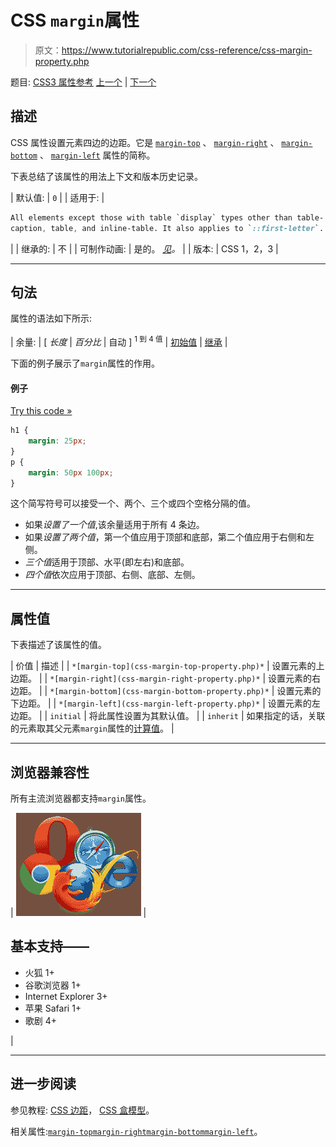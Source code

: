 # CSS `margin`属性

> 原文：<https://www.tutorialrepublic.com/css-reference/css-margin-property.php>

题目: [CSS3 属性参考](css3-properties.php) [上一个](css-list-style-type-property.php) | [下一个](css-margin-bottom-property.php)

## 描述

CSS 属性设置元素四边的边距。它是 [`margin-top`](css-margin-top-property.php) 、 [`margin-right`](css-margin-right-property.php) 、 [`margin-bottom`](css-margin-bottom-property.php) 、 [`margin-left`](css-margin-left-property.php) 属性的简称。

下表总结了该属性的用法上下文和版本历史记录。

| 默认值: | `0` |
| 适用于: | 

```css
All elements except those with table `display` types other than table-
caption, table, and inline-table. It also applies to `::first-letter`.
```

 |
| 继承的: | 不 |
| 可制作动画: | 是的。 [*见*](css-animatable-properties.php)*。* |
| 版本: | CSS 1，2，3 |

* * *

## 句法

属性的语法如下所示:

| 余量: | [ *长度* &#124; *百分比* &#124; 自动 ] <sup>1 到 4 值</sup> &#124; [初始值](../definitions.php#initial) &#124; [继承](../definitions.php#inherit) |

下面的例子展示了`margin`属性的作用。

#### 例子

[Try this code »](../codelab.php?topic=css&file=margin-property "Try this code using online Editor")

```css
h1 {
    margin: 25px;
}
p {
    margin: 50px 100px;
}
```

这个简写符号可以接受一个、两个、三个或四个空格分隔的值。

*   如果*设置了一个值*,该余量适用于所有 4 条边。
*   如果*设置了两个值*，第一个值应用于顶部和底部，第二个值应用于右侧和左侧。
*   *三个值*适用于顶部、水平(即左右)和底部。
*   *四个值*依次应用于顶部、右侧、底部、左侧。

* * *

## 属性值

下表描述了该属性的值。

| 价值 | 描述 |
| `*[margin-top](css-margin-top-property.php)*` | 设置元素的上边距。 |
| `*[margin-right](css-margin-right-property.php)*` | 设置元素的右边距。 |
| `*[margin-bottom](css-margin-bottom-property.php)*` | 设置元素的下边距。 |
| `*[margin-left](css-margin-left-property.php)*` | 设置元素的左边距。 |
| `initial` | 将此属性设置为其默认值。 |
| `inherit` | 如果指定的话，关联的元素取其父元素`margin`属性的[计算值](../definitions.php#computed-value)。 |

* * *

## 浏览器兼容性

所有主流浏览器都支持`margin`属性。

| ![Browsers Icon](img/e9331123c77668c1832e541c2fca1002.png) | 

## 基本支持——

*   火狐 1+
*   谷歌浏览器 1+
*   Internet Explorer 3+
*   苹果 Safari 1+
*   歌剧 4+

 |

* * *

## 进一步阅读

参见教程: [CSS 边距](../css-tutorial/css-margin.php)， [CSS 盒模型](../css-tutorial/css-box-model.php)。

相关属性:[`margin-top`](css-margin-top-property.php)[`margin-right`](css-margin-right-property.php)[`margin-bottom`](css-margin-bottom-property.php)[`margin-left`](css-margin-left-property.php)。